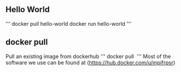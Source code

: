 ## Hello World

'''
docker pull hello-world
docker run hello-world
'''

## docker pull

Pull an existing image from dockerhub
'''
docker pull <image name>
'''
Most of the software we use can be found at
(https://hub.docker.com/u/mpifrpsr)

    
